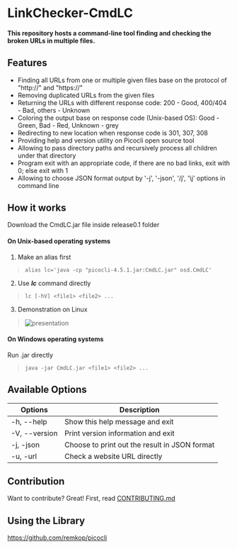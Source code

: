 # LinkChecker-CmdLC
#### This repository hosts a command-line tool finding and checking the broken URLs in multiple files.

## Features
* Finding all URLs from one or multiple given files base on the protocol of "http://" and "https://"
* Removing duplicated URLs from the given files
* Returning the URLs with different response code: 200 - Good, 400/404 - Bad, others - Unknown
* Coloring the output base on response code (Unix-based OS): Good - Green, Bad - Red, Unknown -  grey
* Redirecting to new location when response code is 301, 307, 308
* Providing help and version utility on Picocli open source tool
* Allowing to pass directory paths and recursively process all children under that directory
* Program exit with an appropriate code, if there are no bad links, exit with 0; else exit with 1
* Allowing to choose JSON format output by '-j', '-json', '/j', '\j' options in command line

## How it works
Download the CmdLC.jar file inside release0.1 folder

#### On Unix-based operating systems
 1. Make an alias first
 > `alias lc='java -cp "picocli-4.5.1.jar:CmdLC.jar" osd.CmdLC'`
 2. Use **_lc_** command directly
 > `lc [-hV] <file1> <file2> ...`
 3. Demonstration on Linux 
 > ![presentation](https://jyangblogs.files.wordpress.com/2020/09/qrcl5800.gif)
 
#### On Windows operating systems
   Run .jar directly
 > `java -jar CmdLC.jar <file1> <file2> ...`
 
## Available Options
| Options | Description |
| ---| ---|
| -h, --help | Show this help message and exit |
| -V, --version | Print version information and exit |
| -j, -json | Choose to print out the result in JSON format|
| -u, -url | Check a website URL directly |

## Contribution
Want to contribute? Great! First, read [CONTRIBUTING.md](https://github.com/jossiey/LinkChecker-CmdLC/blob/master/CONTRIBUTING.md)

## Using the Library
https://github.com/remkop/picocli
 
